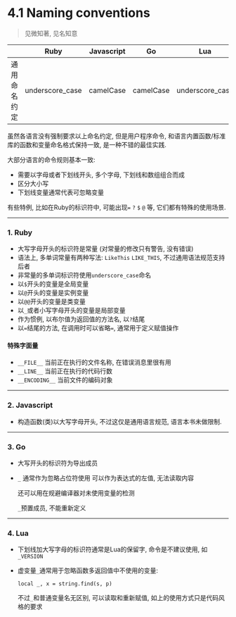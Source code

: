 # 4.1 Naming conventions

> 见微知著, 见名知意

|              | Ruby            | Javascript | Go        | Lua             |
|--------------|-----------------|------------|-----------|-----------------|
| 通用命名约定 | underscore_case | camelCase  | camelCase | underscore_case |

虽然各语言没有强制要求以上命名约定, 但是用户程序命令, 和语言内置函数/标准库的函数和变量命名格式保持一致, 是一种不错的最佳实践.

大部分语言的命令规则基本一致:

* 需要以字母或者下划线开头, 多个字母, 下划线和数组组合而成
* 区分大小写
* 下划线变量通常代表可忽略变量

有些特例, 比如在Ruby的标识符中, 可能出现`=` `?` `$` `@` 等, 它们都有特殊的使用场景.

---

### 1. Ruby

* 大写字母开头的标识符是常量 (对常量的修改只有警告, 没有错误)
* 语法上, 多单词常量有两种写法: `LikeThis` `LIKE_THIS`, 不过通用语法规范支持后者
* 非常量的多单词标识符使用`underscore_case`命名
* 以`$`开头的变量是全局变量
* 以`@`开头的变量是实例变量
* 以`@@`开头的变量是类变量
* 以`_`或者小写字母开头的变量是局部变量
* 作为惯例, 以布尔值为返回值的方法名, 以`?`结尾
* 以`=`结尾的方法, 在调用时可以省略`=`, 通常用于定义赋值操作

#### 特殊字面量

* `__FILE__` 当前正在执行的文件名称, 在错误消息里很有用
* `__LINE__` 当前正在执行的代码行数
* `__ENCODING__` 当前文件的编码对象

---

### 2. Javascript

* 构造函数(类)以大写字母开头, 不过这仅是通用语言规范, 语言本书未做限制.

---

### 3. Go

* 大写开头的标识符为导出成员

* `_` 通常作为忽略占位符使用 可以作为表达式的左值, 无法读取内容

  还可以用在规避编译器对未使用变量的检测

  `_`预置成员, 不能重新定义

---

### 4. Lua

* 下划线加大写字母的标识符通常是Lua的保留字, 命令是不建议使用, 如`_VERSION`
* 虚变量`_`通常用于忽略函数多返回值中不使用的变量:

  `local _, x = string.find(s, p)`

  不过`_`和普通变量名无区别, 可以读取和重新赋值, 如上的使用方式只是代码风格的要求
